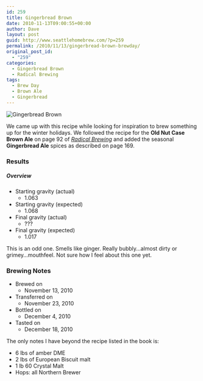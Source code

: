 ```yaml
---
id: 259
title: Gingerbread Brown
date: 2010-11-13T09:00:55+00:00
author: Dave
layout: post
guid: http://www.seattlehomebrew.com/?p=259
permalink: /2010/11/13/gingerbread-brown-brewday/
original_post_id:
  - "259"
categories:
  - Gingerbread Brown
  - Radical Brewing
tags:
  - Brew Day
  - Brown Ale
  - Gingerbread
---
```

<img src="/wp-content/uploads/2013/10/5272449163_c3b796147d_o.jpg" alt="Gingerbread Brown" class="aligncenter" />

We came up with this recipe while looking for inspiration to brew something up for the winter holidays. We followed the recipe for the **Old Nut Case Brown Ale** on page 92 of [_Radical Brewing_](http://www.amazon.com/gp/product/0937381837/ref=as_li_qf_sp_asin_il_tl?ie=UTF8&camp=1789&creative=9325&creativeASIN=0937381837&linkCode=as2&tag=seatthomeb-20&linkId=PDKKMIHJRLMGK5IU) and added the seasonal **Gingerbread Ale** spices as described on page 169.

<!--more-->

### Results

##### Overview<section class="brewtable"> 

  * Starting gravity (actual) 
      * 1.063
  * Starting gravity (expected) 
      * 1.068
  * Final gravity (actual) 
      * ???
  * Final gravity (expected) 
      * 1.017</section> 

This is an odd one. Smells like ginger. Really bubbly&#8230;almost dirty or grimey&#8230;mouthfeel. Not sure how I feel about this one yet.

### Brewing Notes<section class="brewtable"> 

  * Brewed on 
      * November 13, 2010
  * Transferred on 
      * November 23, 2010
  * Bottled on 
      * December 4, 2010
  * Tasted on 
      * December 18, 2010</section> 

The only notes I have beyond the recipe listed in the book is:

  * 6 lbs of amber DME
  * 2 lbs of European Biscuit malt
  * 1 lb 60 Crystal Malt
  * Hops: all Northern Brewer